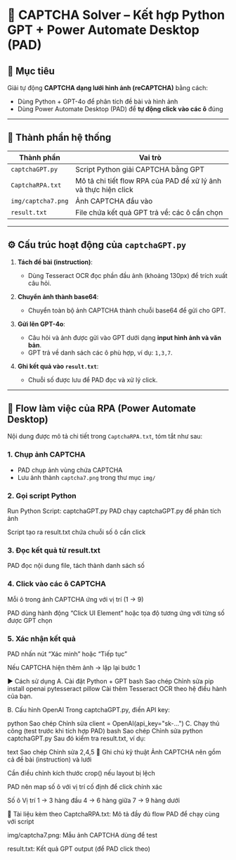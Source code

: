 # 🤖 CAPTCHA Solver – Kết hợp Python GPT + Power Automate Desktop (PAD)

## 🧠 Mục tiêu

Giải tự động **CAPTCHA dạng lưới hình ảnh (reCAPTCHA)** bằng cách:
- Dùng Python + GPT-4o để phân tích đề bài và hình ảnh
- Dùng Power Automate Desktop (PAD) để **tự động click vào các ô** đúng

---

## 🧩 Thành phần hệ thống

| Thành phần | Vai trò |
|------------|---------|
| `captchaGPT.py` | Script Python giải CAPTCHA bằng GPT |
| `CaptchaRPA.txt` | Mô tả chi tiết flow RPA của PAD để xử lý ảnh và thực hiện click |
| `img/captcha7.png` | Ảnh CAPTCHA đầu vào |
| `result.txt` | File chứa kết quả GPT trả về: các ô cần chọn |

---

## ⚙️ Cấu trúc hoạt động của `captchaGPT.py`

1. **Tách đề bài (instruction)**:
   - Dùng Tesseract OCR đọc phần đầu ảnh (khoảng 130px) để trích xuất câu hỏi.

2. **Chuyển ảnh thành base64**:
   - Chuyển toàn bộ ảnh CAPTCHA thành chuỗi base64 để gửi cho GPT.

3. **Gửi lên GPT-4o**:
   - Câu hỏi và ảnh được gửi vào GPT dưới dạng **input hình ảnh và văn bản**.
   - GPT trả về danh sách các ô phù hợp, ví dụ: `1,3,7`.

4. **Ghi kết quả vào `result.txt`**:
   - Chuỗi số được lưu để PAD đọc và xử lý click.

---

## 🔁 Flow làm việc của RPA (Power Automate Desktop)

Nội dung được mô tả chi tiết trong `CaptchaRPA.txt`, tóm tắt như sau:

### 1. **Chụp ảnh CAPTCHA**

- PAD chụp ảnh vùng chứa CAPTCHA
- Lưu ảnh thành `captcha7.png` trong thư mục `img/`

### 2. **Gọi script Python**

Run Python Script: captchaGPT.py
PAD chạy captchaGPT.py để phân tích ảnh

Script tạo ra result.txt chứa chuỗi số ô cần click

### 3. Đọc kết quả từ result.txt
PAD đọc nội dung file, tách thành danh sách số

### 4. Click vào các ô CAPTCHA
Mỗi ô trong ảnh CAPTCHA ứng với vị trí (1 → 9)

PAD dùng hành động “Click UI Element” hoặc tọa độ tương ứng với từng số được GPT chọn

### 5. Xác nhận kết quả
PAD nhấn nút “Xác minh” hoặc “Tiếp tục”

Nếu CAPTCHA hiện thêm ảnh → lặp lại bước 1

▶️ Cách sử dụng
A. Cài đặt Python + GPT
bash
Sao chép
Chỉnh sửa
pip install openai pytesseract pillow
Cài thêm Tesseract OCR theo hệ điều hành của bạn.

B. Cấu hình OpenAI
Trong captchaGPT.py, điền API key:

python
Sao chép
Chỉnh sửa
client = OpenAI(api_key="sk-...")
C. Chạy thủ công (test trước khi tích hợp PAD)
bash
Sao chép
Chỉnh sửa
python captchaGPT.py
Sau đó kiểm tra result.txt, ví dụ:

text
Sao chép
Chỉnh sửa
2,4,5
📌 Ghi chú kỹ thuật
Ảnh CAPTCHA nên gồm cả đề bài (instruction) và lưới

Cần điều chỉnh kích thước crop() nếu layout bị lệch

PAD nên map số ô với vị trí cố định để click chính xác

Số ô	Vị trí
1 → 3	hàng đầu
4 → 6	hàng giữa
7 → 9	hàng dưới


📎 Tài liệu kèm theo
CaptchaRPA.txt: Mô tả đầy đủ flow PAD để chạy cùng với script

img/captcha7.png: Mẫu ảnh CAPTCHA dùng để test

result.txt: Kết quả GPT output (để PAD click theo)

